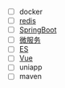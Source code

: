 - [ ] docker
- [ ] [redis](https://www.bilibili.com/video/BV1cr4y1671t)
- [ ] [SpringBoot](https://www.bilibili.com/video/BV15b4y1a7yG/)
- [ ] [微服务](https://www.bilibili.com/video/BV1LQ4y127n4/)
- [ ] [ES](https://www.bilibili.com/video/BV1zq4y1p7ga/)
- [ ] [Vue](https://www.bilibili.com/video/BV1zq4y1p7ga/?spm_id_from=333.337.search-card.all.click&vd_source=76a5184e318e57fe3ff6a57c443142ad)
- [ ] uniapp
- [ ] maven 